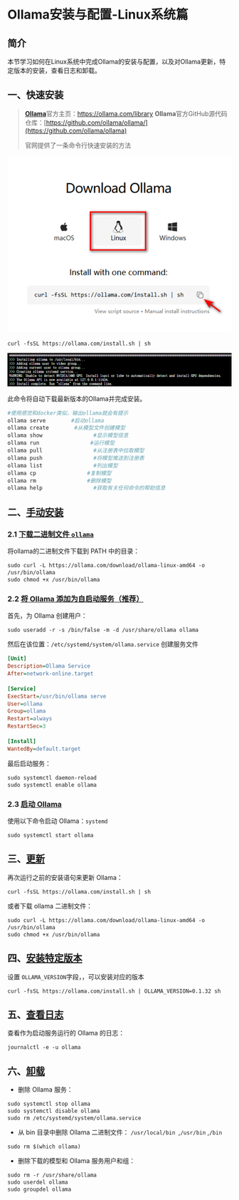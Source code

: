 # Ollama安装与配置-Linux系统篇

## 简介

本节学习如何在Linux系统中完成Ollama的安装与配置，以及对Ollama更新，特定版本的安装，查看日志和卸载。

## 一、快速安装

> [**Ollama**](https://ollama.com/download)官方主页：https://ollama.com/library
> **Ollama**官方GitHub源代码仓库：[https://github.com/ollama/ollama/](https://github.com/ollama/ollama)
>
> 官网提供了一条命令行快速安装的方法

![](..\images\C2-3-1.png)

```shell
curl -fsSL https://ollama.com/install.sh | sh
```

![](..\images\C2-3-2.png)

此命令将自动下载最新版本的Ollama并完成安装。

```bash
#使用感觉和docker类似，输出ollama就会有提示
ollama serve        #启动ollama
ollama create        #从模型文件创建模型
ollama show                #显示模型信息
ollama run                #运行模型
ollama pull                #从注册表中拉取模型
ollama push                #将模型推送到注册表
ollama list                #列出模型
ollama cp                #复制模型
ollama rm                #删除模型
ollama help                #获取有关任何命令的帮助信息
```

## 二、[手动安装](https://github.com/ollama/ollama/blob/main/docs/linux.md#manual-install)

### 2.1 [下载二进制文件 `ollama`](https://github.com/ollama/ollama/blob/main/docs/linux.md#download-the-ollama-binary)

将ollama的二进制文件下载到 PATH 中的目录：

```shell
sudo curl -L https://ollama.com/download/ollama-linux-amd64 -o /usr/bin/ollama
sudo chmod +x /usr/bin/ollama
```

### 2.2 [将 Ollama 添加为自启动服务（推荐）](https://github.com/ollama/ollama/blob/main/docs/linux.md#adding-ollama-as-a-startup-service-recommended)

首先，为 Ollama 创建用户：

```shell
sudo useradd -r -s /bin/false -m -d /usr/share/ollama ollama
```

然后在该位置：`/etc/systemd/system/ollama.service` 创建服务文件

```ini
[Unit]
Description=Ollama Service
After=network-online.target

[Service]
ExecStart=/usr/bin/ollama serve
User=ollama
Group=ollama
Restart=always
RestartSec=3

[Install]
WantedBy=default.target
```

最后启动服务：

```shell
sudo systemctl daemon-reload
sudo systemctl enable ollama
```

### 2.3 [启动 Ollama](https://github.com/ollama/ollama/blob/main/docs/linux.md#start-ollama)

使用以下命令启动 Ollama：`systemd`

```shell
sudo systemctl start ollama
```

## 三、[更新](https://github.com/ollama/ollama/blob/main/docs/linux.md#update)

再次运行之前的安装语句来更新 Ollama：

```shell
curl -fsSL https://ollama.com/install.sh | sh
```

或者下载 ollama 二进制文件：

```shell
sudo curl -L https://ollama.com/download/ollama-linux-amd64 -o /usr/bin/ollama
sudo chmod +x /usr/bin/ollama
```

## 四、[安装特定版本](https://github.com/ollama/ollama/blob/main/docs/linux.md#installing-specific-versions)

设置 `OLLAMA_VERSION`字段，，可以安装对应的版本

```
curl -fsSL https://ollama.com/install.sh | OLLAMA_VERSION=0.1.32 sh
```

## 五、[查看日志](https://github.com/ollama/ollama/blob/main/docs/linux.md#viewing-logs)

查看作为启动服务运行的 Ollama 的日志：

```shell
journalctl -e -u ollama
```

## 六、[卸载](https://github.com/ollama/ollama/blob/main/docs/linux.md#uninstall)

- 删除 Ollama 服务：

```shell
sudo systemctl stop ollama
sudo systemctl disable ollama
sudo rm /etc/systemd/system/ollama.service
```

- 从 bin 目录中删除 Ollama 二进制文件： `/usr/local/bin `,`/usr/bin` ,`/bin`

```shell
sudo rm $(which ollama)
```

- 删除下载的模型和 Ollama 服务用户和组：

```shell
sudo rm -r /usr/share/ollama
sudo userdel ollama
sudo groupdel ollama
```
